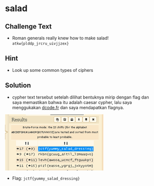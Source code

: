 # salad

## Challenge Text
* Roman generals really knew how to make salad! `atkw{plddp_jrcru_uivjjzex}`

## Hint
* Look up some common types of ciphers

## Solution
* cypher text tersebut setelah dilihat bentuknya mirip dengan flag dan saya memastikan bahwa itu adalah caesar cypher, lalu saya menggukakan [dcode.fr](https://www.dcode.fr/caesar-cipher) dan saya mendapatkan flagnya.

![](decode.png)

* Flag: `jctf{yummy_salad_dressing}`

